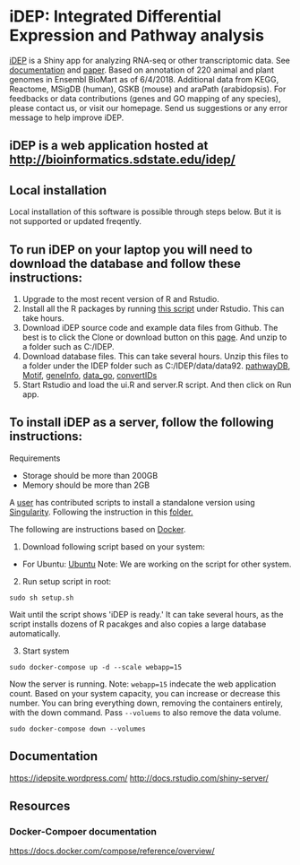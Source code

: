 # iDEP: Integrated Differential Expression and Pathway analysis


[iDEP](http://ge-lab.org/idep/) is a Shiny app for analyzing RNA-seq or other transcriptomic data. See [documentation](https://idepsite.wordpress.com/) and [paper](https://bmcbioinformatics.biomedcentral.com/articles/10.1186/s12859-018-2486-6). Based on annotation of 220 animal and plant genomes in Ensembl BioMart as of 6/4/2018. Additional data from KEGG, Reactome, MSigDB (human), GSKB (mouse) and araPath (arabidopsis). For feedbacks or data contributions (genes and GO mapping of any species), please contact us, or visit our homepage. Send us suggestions or any error message to help improve iDEP.

## iDEP is a web application hosted at http://bioinformatics.sdstate.edu/idep/ 

## Local installation
Local installation of this software is possible through steps below. But it is not supported or updated freqently. 

## To run iDEP on your laptop you will need to download the database and follow these instructions:

1. Upgrade to the most recent version of R and Rstudio.
2. Install all the R packages by running [this script](https://github.com/iDEP-SDSU/idep/blob/master/classes/librarySetup.R) under Rstudio. This can take hours.
3. Download iDEP source code and example data files from Github. The best is to click the Clone or download button on this [page](https://github.com/iDEP-SDSU/idep). And unzip to a folder such as C:/IDEP.
4. Download database files. This can take several hours. Unzip this files to a folder under the IDEP folder such as C:/IDEP/data/data92. 
[pathwayDB](https://sdsu.box.com/shared/static/c24f792ojoikpzu0lkpng8uuf9ychwm7.gz), 
[Motif](https://sdsu.box.com/shared/static/9v1ao6mwhduvrcx793j3answph9gqnkt.gz), 
[geneInfo](https://sdsu.box.com/shared/static/mns0k1uvwtfnsohoc89b984ih36nmnz9.gz), 
[data_go](https://sdsu.box.com/shared/static/qwpdh36vcisgy1hcmadck8i8ezhvr2fh.gz), 
[convertIDs](https://sdsu.box.com/shared/static/sorewt7w6iypmhg2k2xhyi8myeit156o.gz)
5. Start Rstudio and load the ui.R and server.R script. And then click on Run app. 

## To install iDEP as a server, follow the following instructions:

Requirements
+ Storage should be more than 200GB
+ Memory should be more than 2GB

A [user](https://github.com/wresch) has contributed scripts to install a standalone version using [Singularity](https://www.sylabs.io/). Following the instruction in this [folder.](https://github.com/iDEP-SDSU/idep/tree/master/singularity_standalone)  

The following are instructions based on [Docker](https://www.docker.com/).
1. Download following script based on your system:
+ For Ubuntu: [Ubuntu](https://raw.githubusercontent.com/iDEP-SDSU/idep/master/docs/SetupScripts/ubuntu/setup.sh)
Note: We are working on the script for other system.

2. Run setup script in root:
```
sudo sh setup.sh
```
Wait until the script shows 'iDEP is ready.' It can take several hours, as the script installs dozens of R pacakges and also copies a large database automatically.

3. Start system
```
sudo docker-compose up -d --scale webapp=15 
```
Now the server is running. 
Note: `webapp=15` indecate the web application count. Based on your system capacity, you can increase or decrease this number.
You can bring everything down, removing the containers entirely, with the down command. Pass `--voluems` to also remove the data volume.
```
sudo docker-compose down --volumes
```


## Documentation
https://idepsite.wordpress.com/
http://docs.rstudio.com/shiny-server/


## Resources
### Docker-Compoer documentation
https://docs.docker.com/compose/reference/overview/

